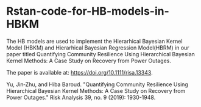 # Rstan-code-for-HB-models-in-HBKM
The HB models are used to implement the Hierarhical Bayesian Kernel Model (HBKM) and Hierarhical Bayesian Regression Model(HBRM)
in our paper titled Quantifying Community Resilience Using Hierarchical Bayesian Kernel Methods: A Case Study on Recovery from Power Outages. 

The paper is available at: https://doi.org/10.1111/risa.13343. 

Yu, Jin‐Zhu, and Hiba Baroud. "Quantifying Community Resilience Using Hierarchical Bayesian Kernel Methods: A Case Study on Recovery from Power Outages." Risk Analysis 39, no. 9 (2019): 1930-1948.


